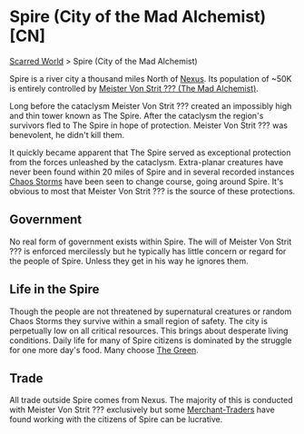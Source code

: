 # Spire (City of the Mad Alchemist) [CN]
[Scarred World](./scarred-world.md) > Spire (City of the Mad Alchemist)

Spire is a river city a thousand miles North of [Nexus](./city.md). Its population of ~50K is entirely controlled by [Meister Von Strit ??? (The Mad Alchemist)](./alchemist.md).

Long before the cataclysm Meister Von Strit ??? created an impossibly high and thin tower known as The Spire. After the cataclysm the region's survivors fled to The Spire in hope of protection. Meister Von Strit ??? was benevolent, he didn't kill them.

It quickly became apparent that The Spire served as exceptional protection from the forces unleashed by the cataclysm. Extra-planar creatures have never been found within 20 miles of Spire and in several recorded instances [Chaos Storms](./chaos-storms.md) have been seen to change course, going around Spire. It's obvious to most that Meister Von Strit ??? is the source of these protections.

## Government
No real form of government exists within Spire. The will of Meister Von Strit ??? is enforced mercilessly but he typically has little concern or regard for the people of Spire. Unless they get in his way he ignores them.

## Life in the Spire
Though the people are not threatened by supernatural creatures or random Chaos Storms they survive within a small region of safety. The city is perpetually low on all critical resources. This brings about desperate living conditions. Daily life for many of Spire citizens is dominated by the struggle for one more day's food. Many choose [The Green](./green.md).

## Trade
All trade outside Spire comes from Nexus. The majority of this is conducted with Meister Von Strit ??? exclusively but some [Merchant-Traders](./merchants.md) have found working with the citizens of Spire can be lucrative.
